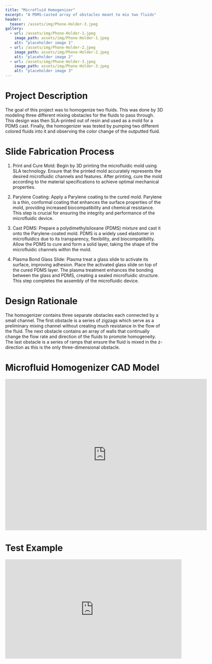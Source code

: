 ```yaml
---
title: "Microfluid Homogenizer"
excerpt: "A PDMS-casted array of obstacles meant to mix two fluids"
header:
  teaser: /assets/img/Phone-Holder-3.jpeg
gallery:
  - url: /assets/img/Phone-Holder-1.jpeg
    image_path: assets/img/Phone-Holder-1.jpeg
    alt: "placeholder image 1"
  - url: /assets/img/Phone-Holder-2.jpeg
    image_path: assets/img/Phone-Holder-2.jpeg
    alt: "placeholder image 2"
  - url: /assets/img/Phone-Holder-3.jpeg
    image_path: assets/img/Phone-Holder-3.jpeg
    alt: "placeholder image 3"
---
```


# Project Description

The goal of this project was to homogenize two fluids. This was done by 3D modeling three different mixing obstacles for the fluids to pass through. This design was then SLA-printed out of resin and used as a mold for a PDMS cast. Finally, the homogenizer was tested by pumping two different colored fluids into it and observing the color change of the outputted fluid.

# Slide Fabrication Process

1. Print and Cure Mold:
Begin by 3D printing the microfluidic mold using SLA technology. Ensure that the printed mold accurately represents the desired microfluidic channels and features. After printing, cure the mold according to the material specifications to achieve optimal mechanical properties.

2. Parylene Coating:
Apply a Parylene coating to the cured mold. Parylene is a thin, conformal coating that enhances the surface properties of the mold, providing increased biocompatibility and chemical resistance. This step is crucial for ensuring the integrity and performance of the microfluidic device.

3. Cast PDMS:
Prepare a polydimethylsiloxane (PDMS) mixture and cast it onto the Parylene-coated mold. PDMS is a widely used elastomer in microfluidics due to its transparency, flexibility, and biocompatibility. Allow the PDMS to cure and form a solid layer, taking the shape of the microfluidic channels within the mold.

4. Plasma Bond Glass Slide:
Plasma treat a glass slide to activate its surface, improving adhesion. Place the activated glass slide on top of the cured PDMS layer. The plasma treatment enhances the bonding between the glass and PDMS, creating a sealed microfluidic structure. This step completes the assembly of the microfluidic device.

# Design Rationale 
The homogenizer contains three separate obstacles each connected by a small channel. The first obstacle is a series of zigzags which serve as a preliminary mixing channel without creating much resistance in the flow of the fluid. The next obstacle contains an array of walls that continually change the flow rate and direction of the fluids to promote homogeneity. The last obstacle is a series of ramps that ensure the fluid is mixed in the z-direction as this is the only three-dimensional obstacle.

# Microfluid Homogenizer CAD Model
<iframe src="https://vanderbilt643.autodesk360.com/shares/public/SH512d4QTec90decfa6ea0939bd38a227bfe?mode=embed" width="640" height="480" allowfullscreen="true" webkitallowfullscreen="true" mozallowfullscreen="true"  frameborder="0"></iframe>

# Test Example
<iframe width="560" height="315" src="https://www.youtube.com/embed/JZetKleHQ_o?si=L6jhRLS4jSX8T04R" title="YouTube video player" frameborder="0" allow="accelerometer; autoplay; clipboard-write; encrypted-media; gyroscope; picture-in-picture; web-share" allowfullscreen></iframe>
